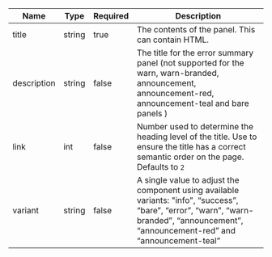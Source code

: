 | Name        | Type   | Required | Description                                                                                                                                                                             |
| ----------- | ------ | -------- | --------------------------------------------------------------------------------------------------------------------------------------------------------------------------------------- |
| title       | string | true     | The contents of the panel. This can contain HTML.                                                                                                                                       |
| description | string | false    | The title for the error summary panel (not supported for the warn, warn-branded, announcement, announcement-red, announcement-teal and bare panels )                                    |
| link        | int    | false    | Number used to determine the heading level of the title. Use to ensure the title has a correct semantic order on the page. Defaults to `2`                                              |
| variant     | string | false    | A single value to adjust the component using available variants: "info", “success”, “bare”, “error”, “warn”, “warn-branded”, “announcement”, “announcement-red” and “announcement-teal” |
